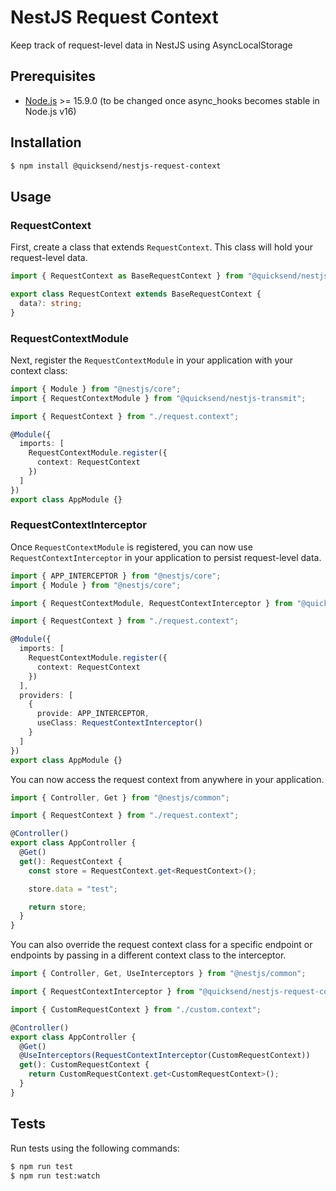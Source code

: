 # NestJS Request Context

Keep track of request-level data in NestJS using AsyncLocalStorage

## Prerequisites
 - [Node.js](https://nodejs.org/en/) >= 15.9.0 (to be changed once async_hooks becomes stable in Node.js v16)

## Installation

```bash
$ npm install @quicksend/nestjs-request-context
```

## Usage

### RequestContext

First, create a class that extends `RequestContext`. This class will hold your request-level data.

```ts
import { RequestContext as BaseRequestContext } from "@quicksend/nestjs-request-context";

export class RequestContext extends BaseRequestContext {
  data?: string;
}
```

### RequestContextModule
Next, register the `RequestContextModule` in your application with your context class:

```ts
import { Module } from "@nestjs/core";
import { RequestContextModule } from "@quicksend/nestjs-transmit";

import { RequestContext } from "./request.context";

@Module({
  imports: [
    RequestContextModule.register({
      context: RequestContext
    })
  ]
})
export class AppModule {}
```

### RequestContextInterceptor

Once `RequestContextModule` is registered, you can now use `RequestContextInterceptor` in your application to persist request-level data.

```ts
import { APP_INTERCEPTOR } from "@nestjs/core";
import { Module } from "@nestjs/core";

import { RequestContextModule, RequestContextInterceptor } from "@quicksend/nestjs-request-context";

import { RequestContext } from "./request.context";

@Module({
  imports: [
    RequestContextModule.register({
      context: RequestContext
    })
  ],
  providers: [
    {
      provide: APP_INTERCEPTOR,
      useClass: RequestContextInterceptor()
    }
  ]
})
export class AppModule {}
```

You can now access the request context from anywhere in your application.

```ts
import { Controller, Get } from "@nestjs/common";

import { RequestContext } from "./request.context";

@Controller()
export class AppController {
  @Get()
  get(): RequestContext {
    const store = RequestContext.get<RequestContext>();

    store.data = "test";

    return store;
  }
}
```

You can also override the request context class for a specific endpoint or endpoints by passing in a different context class to the interceptor.

```ts
import { Controller, Get, UseInterceptors } from "@nestjs/common";

import { RequestContextInterceptor } from "@quicksend/nestjs-request-context";

import { CustomRequestContext } from "./custom.context";

@Controller()
export class AppController {
  @Get()
  @UseInterceptors(RequestContextInterceptor(CustomRequestContext))
  get(): CustomRequestContext {
    return CustomRequestContext.get<CustomRequestContext>();
  }
}
```

## Tests

Run tests using the following commands:
```bash
$ npm run test
$ npm run test:watch
```
